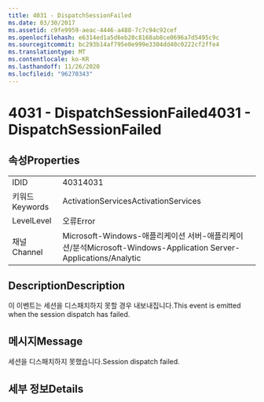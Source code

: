 ```yaml
---
title: 4031 - DispatchSessionFailed
ms.date: 03/30/2017
ms.assetid: c9fe9959-aeac-4446-a488-7c7c94c92cef
ms.openlocfilehash: e6314ed1a5d6eb20c8168ab8ce0696a7d5495c9c
ms.sourcegitcommit: bc293b14af795e0e999e3304dd40c0222cf2ffe4
ms.translationtype: MT
ms.contentlocale: ko-KR
ms.lasthandoff: 11/26/2020
ms.locfileid: "96270343"
---
```

# <a name="4031---dispatchsessionfailed"></a><span data-ttu-id="6c8d6-102">4031 - DispatchSessionFailed</span><span class="sxs-lookup"><span data-stu-id="6c8d6-102">4031 - DispatchSessionFailed</span></span>

## <a name="properties"></a><span data-ttu-id="6c8d6-103">속성</span><span class="sxs-lookup"><span data-stu-id="6c8d6-103">Properties</span></span>  
  
|||  
|-|-|  
|<span data-ttu-id="6c8d6-104">ID</span><span class="sxs-lookup"><span data-stu-id="6c8d6-104">ID</span></span>|<span data-ttu-id="6c8d6-105">4031</span><span class="sxs-lookup"><span data-stu-id="6c8d6-105">4031</span></span>|  
|<span data-ttu-id="6c8d6-106">키워드</span><span class="sxs-lookup"><span data-stu-id="6c8d6-106">Keywords</span></span>|<span data-ttu-id="6c8d6-107">ActivationServices</span><span class="sxs-lookup"><span data-stu-id="6c8d6-107">ActivationServices</span></span>|  
|<span data-ttu-id="6c8d6-108">Level</span><span class="sxs-lookup"><span data-stu-id="6c8d6-108">Level</span></span>|<span data-ttu-id="6c8d6-109">오류</span><span class="sxs-lookup"><span data-stu-id="6c8d6-109">Error</span></span>|  
|<span data-ttu-id="6c8d6-110">채널</span><span class="sxs-lookup"><span data-stu-id="6c8d6-110">Channel</span></span>|<span data-ttu-id="6c8d6-111">Microsoft-Windows-애플리케이션 서버-애플리케이션/분석</span><span class="sxs-lookup"><span data-stu-id="6c8d6-111">Microsoft-Windows-Application Server-Applications/Analytic</span></span>|  
  
## <a name="description"></a><span data-ttu-id="6c8d6-112">Description</span><span class="sxs-lookup"><span data-stu-id="6c8d6-112">Description</span></span>  

 <span data-ttu-id="6c8d6-113">이 이벤트는 세션을 디스패치하지 못할 경우 내보내집니다.</span><span class="sxs-lookup"><span data-stu-id="6c8d6-113">This event is emitted when the session dispatch has failed.</span></span>  
  
## <a name="message"></a><span data-ttu-id="6c8d6-114">메시지</span><span class="sxs-lookup"><span data-stu-id="6c8d6-114">Message</span></span>  

 <span data-ttu-id="6c8d6-115">세션을 디스패치하지 못했습니다.</span><span class="sxs-lookup"><span data-stu-id="6c8d6-115">Session dispatch failed.</span></span>  
  
## <a name="details"></a><span data-ttu-id="6c8d6-116">세부 정보</span><span class="sxs-lookup"><span data-stu-id="6c8d6-116">Details</span></span>

